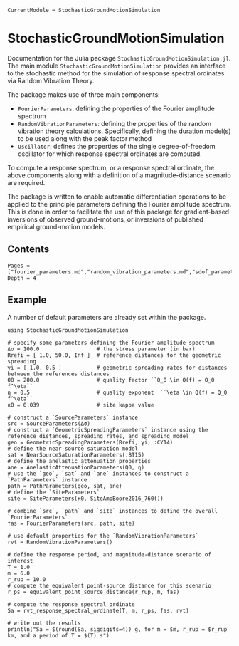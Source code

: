 ```@meta
CurrentModule = StochasticGroundMotionSimulation
```

# StochasticGroundMotionSimulation

Documentation for the Julia package `StochasticGroundMotionSimulation.jl`.
The main module `StochasticGroundMotionSimulation` provides an interface to the stochastic method for the simulation of response spectral ordinates via Random Vibration Theory.

The package makes use of three main components:
- `FourierParameters`: defining the properties of the Fourier amplitude spectrum  
- `RandomVibrationParameters`: defining the properties of the random vibration theory calculations. Specifically, defining the duration model(s) to be used along with the peak factor method
- `Oscillator`: defines the properties of the single degree-of-freedom oscillator for which response spectral ordinates are computed.

To compute a response spectrum, or a response spectral ordinate, the above components along with a definition of a magnitude-distance scenario are required.

The package is written to enable automatic differentiation operations to be applied to the principle parameters defining the Fourier amplitude spectrum.
This is done in order to facilitate the use of this package for gradient-based inversions of observed ground-motions, or inversions of published empirical ground-motion models.

## Contents
```@contents
Pages = ["fourier_parameters.md","random_vibration_parameters.md","sdof_parameters.md]
Depth = 4
```

## Example
A number of default parameters are already set within the package.

```@example
using StochasticGroundMotionSimulation

# specify some parameters defining the Fourier amplitude spectrum
Δσ = 100.0                  # the stress parameter (in bar)
Rrefi = [ 1.0, 50.0, Inf ]  # reference distances for the geometric spreading
γi = [ 1.0, 0.5 ]           # geometric spreading rates for distances between the references distances
Q0 = 200.0                  # quality factor ``Q_0 \in Q(f) = Q_0 f^\eta``
η = 0.5                     # quality exponent  ``\eta \in Q(f) = Q_0 f^\eta``
κ0 = 0.039                  # site kappa value

# construct a `SourceParameters` instance
src = SourceParameters(Δσ)
# construct a `GeometricSpreadingParameters` instance using the reference distances, spreading rates, and spreading model
geo = GeometricSpreadingParameters(Rrefi, γi, :CY14)
# define the near-source saturation model
sat = NearSourceSaturationParameters(:BT15)
# define the anelastic attenuation properties
ane = AnelasticAttenuationParameters(Q0, η)
# use the `geo`, `sat` and `ane` instances to construct a `PathParameters` instance
path = PathParameters(geo, sat, ane)
# define the `SiteParameters`
site = SiteParameters(κ0, SiteAmpBoore2016_760())

# combine `src`, `path` and `site` instances to define the overall `FourierParameters`
fas = FourierParameters(src, path, site)

# use default properties for the `RandomVibrationParameters`
rvt = RandomVibrationParameters()

# define the response period, and magnitude-distance scenario of interest
T = 1.0
m = 6.0
r_rup = 10.0
# compute the equivalent point-source distance for this scenario
r_ps = equivalent_point_source_distance(r_rup, m, fas)

# compute the response spectral ordinate
Sa = rvt_response_spectral_ordinate(T, m, r_ps, fas, rvt)

# write out the results
println("Sa = $(round(Sa, sigdigits=4)) g, for m = $m, r_rup = $r_rup km, and a period of T = $(T) s")

```
